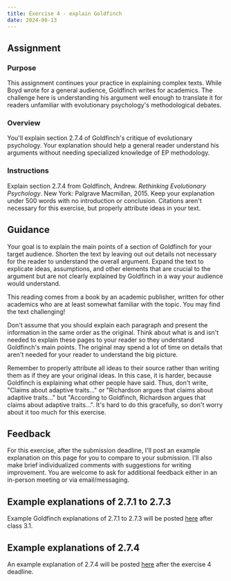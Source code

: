 ```yaml
---
title: Exercise 4 - explain Goldfinch
date: 2024-08-13
---
```

## Assignment

### Purpose

This assignment continues your practice in explaining complex texts. While Boyd wrote for a general audience, Goldfinch writes for academics. The challenge here is understanding his argument well enough to translate it for readers unfamiliar with evolutionary psychology's methodological debates.

### Overview

You'll explain section 2.7.4 of Goldfinch's critique of evolutionary psychology. Your explanation should help a general reader understand his arguments without needing specialized knowledge of EP methodology.

### Instructions

Explain section 2.7.4 from Goldfinch, Andrew. _Rethinking Evolutionary Psychology_. New York: Palgrave Macmillan, 2015. Keep your explanation under 500 words with no introduction or conclusion. Citations aren't necessary for this exercise, but properly attribute ideas in your text.

## Guidance

Your goal is to explain the main points of a section of Goldfinch for your target audience. Shorten the text by leaving out out details not necessary for the reader to understand the overall argument. Expand the text to explicate ideas, assumptions, and other elements that are crucial to the argument but are not clearly explained by Goldfinch in a way your audience would understand.

This reading comes from a book by an academic publisher, written for other academics who are at least somewhat familiar with the topic. You may find the text challenging!

Don't assume that you should explain each paragraph and present the information in the same order as the original. Think about what is and isn't needed to explain these pages to your reader so they understand Goldfinch's main points. The original may spend a lot of time on details that aren't needed for your reader to understand the big picture.

Remember to properly attribute all ideas to their source rather than writing them as if they are your original ideas. In this case, it is harder, because Goldfinch is explaining what other people have said. Thus, don't write, "Claims about adaptive traits..." or "Richardson argues that claims about adaptive traits..." but "According to Goldfinch, Richardson argues that claims about adaptive traits...". It's hard to do this gracefully, so don't worry about it too much for this exercise.

## Feedback

For this exercise, after the submission deadline, I'll post an example explanation on this page for you to compare to your submission. I'll also make brief individualized comments with suggestions for writing improvement. You are welcome to ask for additional feedback either in an in-person meeting or via email/messaging.

## Example explanations of 2.7.1 to 2.7.3

<!-- Example explanations of 2.7.1 to 2.7.3 will be posted here after class 3.1.
 -->

Example Goldfinch explanations of 2.7.1 to 2.7.3 will be posted [here](/course-ntw2029/hidden/exercise-examples/e04-eg-1-3) after class 3.1.

## Example explanations of 2.7.4

An example  explanation of 2.7.4 will be posted [here](/course-ntw2029/hidden/exercise-examples/e04-eg-4) after the exercise 4 deadline.

<!-- Example Goldfinch explanations of 2.7.4 will be posted [here](/course-ntw2029/hidden/exercise-examples/e04-eg-4-5) after the exercise 4 deadline.
 -->
